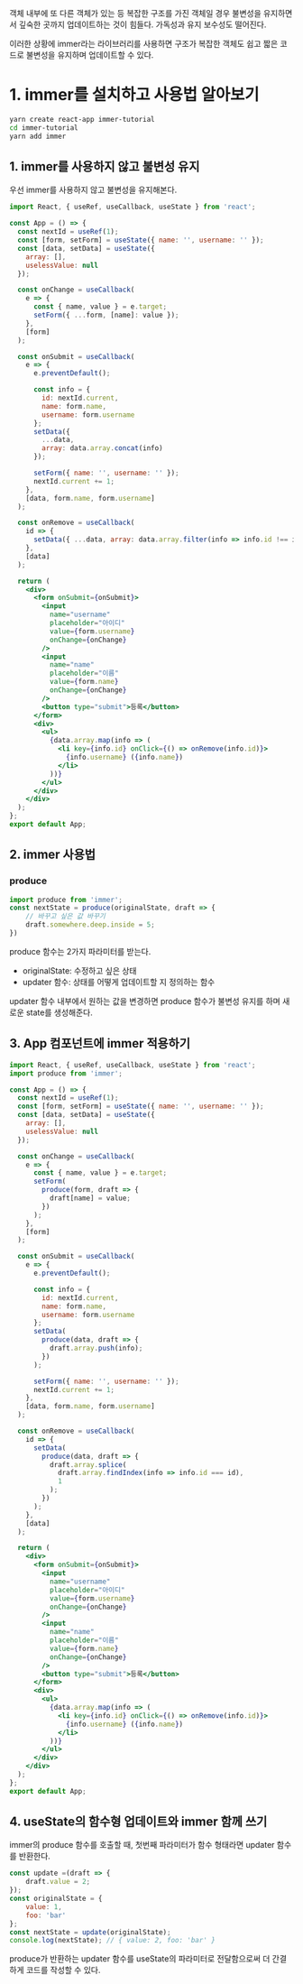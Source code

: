 객체 내부에 또 다른 객체가 있는 등 복잡한 구조를 가진 객체일 경우 불변성을 유지하면서 깊숙한 곳까지 업데이트하는 것이 힘들다. 가독성과 유지 보수성도 떨어진다.

이러한 상황에 immer라는 라이브러리를 사용하면 구조가 복잡한 객체도 쉽고 짧은 코드로 불변성을 유지하며 업데이트할 수 있다.

# 1. immer를 설치하고 사용법 알아보기

```bash
yarn create react-app immer-tutorial
cd immer-tutorial
yarn add immer
```

## 1. immer를 사용하지 않고 불변성 유지

우선 immer를 사용하지 않고 불변성을 유지해본다.

```jsx
import React, { useRef, useCallback, useState } from 'react';

const App = () => {
  const nextId = useRef(1);
  const [form, setForm] = useState({ name: '', username: '' });
  const [data, setData] = useState({
    array: [],
    uselessValue: null
  });

  const onChange = useCallback(
    e => {
      const { name, value } = e.target;
      setForm({ ...form, [name]: value });
    },
    [form]
  );

  const onSubmit = useCallback(
    e => {
      e.preventDefault();

      const info = {
        id: nextId.current,
        name: form.name,
        username: form.username
      };
      setData({
        ...data,
        array: data.array.concat(info)
      });

      setForm({ name: '', username: '' });
      nextId.current += 1;
    },
    [data, form.name, form.username]
  );

  const onRemove = useCallback(
    id => {
      setData({ ...data, array: data.array.filter(info => info.id !== id) });
    },
    [data]
  );

  return (
    <div>
      <form onSubmit={onSubmit}>
        <input
          name="username"
          placeholder="아이디"
          value={form.username}
          onChange={onChange}
        />
        <input
          name="name"
          placeholder="이름"
          value={form.name}
          onChange={onChange}
        />
        <button type="submit">등록</button>
      </form>
      <div>
        <ul>
          {data.array.map(info => (
            <li key={info.id} onClick={() => onRemove(info.id)}>
              {info.username} ({info.name})
            </li>
          ))}
        </ul>
      </div>
    </div>
  );
};
export default App;
```

## 2. immer 사용법

### produce

```jsx
import produce from 'immer';
const nextState = produce(originalState, draft => {
    // 바꾸고 싶은 값 바꾸기
    draft.somewhere.deep.inside = 5;
})
```

produce 함수는 2가지 파라미터를 받는다.

- originalState: 수정하고 싶은 상태
- updater 함수: 상태를 어떻게 업데이트할 지 정의하는 함수

updater 함수 내부에서 원하는 값을 변경하면 produce 함수가 불변성 유지를 하며 새로운 state를 생성해준다.

## 3. App 컴포넌트에 immer 적용하기

```jsx
import React, { useRef, useCallback, useState } from 'react';
import produce from 'immer';

const App = () => {
  const nextId = useRef(1);
  const [form, setForm] = useState({ name: '', username: '' });
  const [data, setData] = useState({
    array: [],
    uselessValue: null
  });

  const onChange = useCallback(
    e => {
      const { name, value } = e.target;
      setForm(
        produce(form, draft => {
          draft[name] = value;
        })
      );
    },
    [form]
  );

  const onSubmit = useCallback(
    e => {
      e.preventDefault();

      const info = {
        id: nextId.current,
        name: form.name,
        username: form.username
      };
      setData(
        produce(data, draft => {
          draft.array.push(info);
        })
      );

      setForm({ name: '', username: '' });
      nextId.current += 1;
    },
    [data, form.name, form.username]
  );

  const onRemove = useCallback(
    id => {
      setData(
        produce(data, draft => {
          draft.array.splice(
            draft.array.findIndex(info => info.id === id),
            1
          );
        })
      );
    },
    [data]
  );

  return (
    <div>
      <form onSubmit={onSubmit}>
        <input
          name="username"
          placeholder="아이디"
          value={form.username}
          onChange={onChange}
        />
        <input
          name="name"
          placeholder="이름"
          value={form.name}
          onChange={onChange}
        />
        <button type="submit">등록</button>
      </form>
      <div>
        <ul>
          {data.array.map(info => (
            <li key={info.id} onClick={() => onRemove(info.id)}>
              {info.username} ({info.name})
            </li>
          ))}
        </ul>
      </div>
    </div>
  );
};
export default App;
```

## 4. useState의 함수형 업데이트와 immer 함께 쓰기

immer의 produce 함수를 호출할 때, 첫번째 파라미터가 함수 형태라면 updater 함수를 반환한다.

```jsx
const update =(draft => {
    draft.value = 2;
});
const originalState = {
    value: 1,
    foo: 'bar'
};
const nextState = update(originalState);
console.log(nextState); // { value: 2, foo: 'bar' }
```

produce가 반환하는 updater 함수를 useState의 파라미터로 전달함으로써 더 간결하게 코드를 작성할 수 있다.

